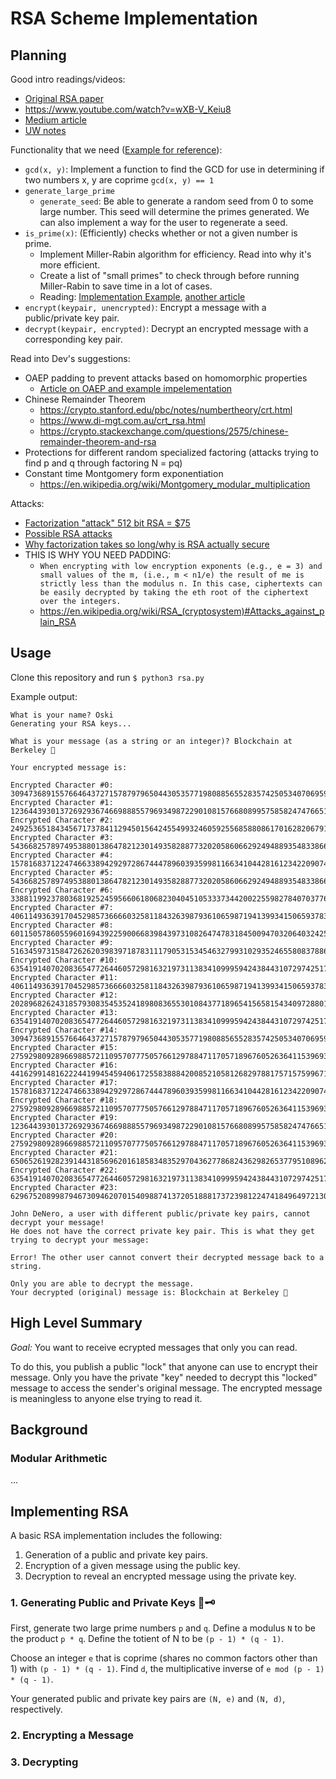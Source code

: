 # RSA Scheme Implementation

## Planning

Good intro readings/videos:
- [Original RSA paper](http://people.csail.mit.edu/rivest/Rsapaper.pdf)
- https://www.youtube.com/watch?v=wXB-V_Keiu8
- [Medium article](https://hackernoon.com/how-does-rsa-work-f44918df914b)
- [UW notes](https://sites.math.washington.edu/~morrow/336_09/papers/Yevgeny.pdf)

Functionality that we need ([Example for reference](https://gist.github.com/JonCooperWorks/5314103)):
- `gcd(x, y)`: Implement a function to find the GCD for use in determining if two numbers x, y are coprime `gcd(x, y) == 1`
- `generate_large_prime`
    - `generate_seed`: Be able to generate a random seed from 0 to some large number. This seed will determine the primes generated. We can also implement a way for the user to regenerate a seed.
- `is_prime(x)`: (Efficiently) checks whether or not a given number is prime.
    - Implement Miller-Rabin algorithm for efficiency. Read into why it's more efficient.
    - Create a list of "small primes" to check through before running Miller-Rabin to save time in a lot of cases.
    - Reading: [Implementation Example](https://langui.sh/2009/03/07/generating-very-large-primes/), [another article](https://medium.com/@prudywsh/how-to-generate-big-prime-numbers-miller-rabin-49e6e6af32fb)
- `encrypt(keypair, unencrypted)`: Encrypt a message with a public/private key pair.
- `decrypt(keypair, encrypted)`: Decrypt an encrypted message with a corresponding key pair.

Read into Dev's suggestions:
- OAEP padding to prevent attacks based on homomorphic properties
    - [Article on OAEP and example impelementation](https://medium.com/blue-space/improving-the-security-of-rsa-with-oaep-e854a5084918)
- Chinese Remainder Theorem
    - https://crypto.stanford.edu/pbc/notes/numbertheory/crt.html
    - https://www.di-mgt.com.au/crt_rsa.html
    - https://crypto.stackexchange.com/questions/2575/chinese-remainder-theorem-and-rsa
- Protections for different random specialized factoring (attacks trying to find p and q through factoring N = pq)
- Constant time Montgomery form exponentiation
    - https://en.wikipedia.org/wiki/Montgomery_modular_multiplication

Attacks:
- [Factorization "attack" 512 bit RSA = $75](https://arstechnica.com/information-technology/2015/10/breaking-512-bit-rsa-with-amazon-ec2-is-a-cinch-so-why-all-the-weak-keys/)
- [Possible RSA attacks](http://www.members.tripod.com/irish_ronan/rsa/attacks.html)
- [Why factorization takes so long/why is RSA actually secure](http://www.members.tripod.com/irish_ronan/rsa/factorization.html)
- THIS IS WHY YOU NEED PADDING:
    - `When encrypting with low encryption exponents (e.g., e = 3) and small values of the m, (i.e., m < n1/e) the result of me is strictly less than the modulus n. In this case, ciphertexts can be easily decrypted by taking the eth root of the ciphertext over the integers.`
    - https://en.wikipedia.org/wiki/RSA_(cryptosystem)#Attacks_against_plain_RSA

## Usage

Clone this repository and run `$ python3 rsa.py`

Example output:
```
What is your name? Oski
Generating your RSA keys...

What is your message (as a string or an integer)? Blockchain at Berkeley 🙌

Your encrypted message is:

Encrypted Character #0:
30947368915576646437271578797965044305357719808856552835742505340706959644880189570974097248575444702785655223865866573913257529422008674808503567258733850956199357631988312255015743156592194347147077733711925822655093839873096546287170518574819335410824148879733859573201419972876281799685630278200392882184
Encrypted Character #1:
12364439301372692936746698885579693498722901081576680899575858247476651908986597328336025358652478839442619597193706748184669913660737102214314634808528990610531361029159031209307010352128614957178067726710598196391818907931206068517659722769981820945188352199728458174554493018377977376376940596421543182264
Encrypted Character #2:
24925365184345671737841129450156424554993246059255685880861701628206791804854682167895765478933550511429412012926640268019620708796250767703999157808438749731260528898932774728746520159727863511909507916597234605721279974650776479549358023122939950936750391140772122434098856368257881649581387429874478620489
Encrypted Character #3:
54366825789749538801386478212301493582887732020586066292494889354833866040401493024225806727844092005047767655145480848023033789087943794784524343137615217724520677201886857130857785384749770924917149002321321180063106948836743856528032366237233290374749911676500356981261152235230662216068204167366163940712
Encrypted Character #4:
15781683712247466338942929728674447896039359981166341044281612342209074273577604259694340279873364826745601225249767036632067063281448017641722721073245688295283815350492158028545590189290293945167254599647080660615302144886424881110146890390460266098197035835246278255696200257241890196372466522740992939919
Encrypted Character #5:
54366825789749538801386478212301493582887732020586066292494889354833866040401493024225806727844092005047767655145480848023033789087943794784524343137615217724520677201886857130857785384749770924917149002321321180063106948836743856528032366237233290374749911676500356981261152235230662216068204167366163940712
Encrypted Character #6:
33881199237803681925245956606180682304045105333734420022559827840703776632162752635145686221716169439122604304517959058139694997872301978320010554419766519451218088619176307465934891298345374525912197827197580660047201020259771923581089582800467858986457368799846126871979111904767430816750640202630785329741
Encrypted Character #7:
40611493639170452985736666032581184326398793610659871941399341506593783046307753452682231602249771326272013242600215550128430813174553552886447489294838802868773580106264018677808813783570158106165748452380609060997050940513262067647174748630310287283976057085753019863989565085817631303603531300630300720803
Encrypted Character #8:
60115057860559601694392259006683984397310826474783184500947032064032425533180827974761312548621232140933677915182886291145139259758097637802972511628561140990750871680645833356473644559910442242612186950555649709645088248794234723411314889731781065470100951760811979188862723593540071295261358844564445888458
Encrypted Character #9:
51634597315847262620398397187831117905315345463279931029352465580837886113989060904137787184949247032264217672025500042210679825908867504653656068967961315567551562615253913781936701115425968620374812205148273740606716047699433191462514135463054231044821729043217002212083437195532384305487827105364589249003
Encrypted Character #10:
63541914070208365477264460572981632197311383410999594243844310729742517220838188215448974732370998008263133910997188458636123825857048051869047212227018968553209292962297980335131226191145704949766333445131856906250668805997872524052164196752741964710224942707541812921727266059300419519565480202998126279690
Encrypted Character #11:
40611493639170452985736666032581184326398793610659871941399341506593783046307753452682231602249771326272013242600215550128430813174553552886447489294838802868773580106264018677808813783570158106165748452380609060997050940513262067647174748630310287283976057085753019863989565085817631303603531300630300720803
Encrypted Character #12:
20289682624318579308354535241898083655301084377189654156581543409728801290174945968832493647341707327468121306795346816274836109132589365449655782929857995241897335211660671206243723747891440092974352666074569497428938561832205971854358118935664027130690353832966009847118803894473754068178562368553328132516
Encrypted Character #13:
63541914070208365477264460572981632197311383410999594243844310729742517220838188215448974732370998008263133910997188458636123825857048051869047212227018968553209292962297980335131226191145704949766333445131856906250668805997872524052164196752741964710224942707541812921727266059300419519565480202998126279690
Encrypted Character #14:
30947368915576646437271578797965044305357719808856552835742505340706959644880189570974097248575444702785655223865866573913257529422008674808503567258733850956199357631988312255015743156592194347147077733711925822655093839873096546287170518574819335410824148879733859573201419972876281799685630278200392882184
Encrypted Character #15:
27592980928966988572110957077750576612978847117057189676052636411539693670471373531098875930231647647536544161745687942652484278726198772259582118773081213273961863090614375049779644333902242352602304018618901130443029722051865615881834518191510527035151975087526432038482006963440879914990860184117992974853
Encrypted Character #16:
4416299148162224419945459406172558388842008521058126829788175715759967144096006255721321695694462689696180999496188074449359100042543441605582230227819333278173358618833083353806644459665542030533963015095260647583068932923436089726836904409769760600397419523612038776132349093832013055010700844388225653185
Encrypted Character #17:
15781683712247466338942929728674447896039359981166341044281612342209074273577604259694340279873364826745601225249767036632067063281448017641722721073245688295283815350492158028545590189290293945167254599647080660615302144886424881110146890390460266098197035835246278255696200257241890196372466522740992939919
Encrypted Character #18:
27592980928966988572110957077750576612978847117057189676052636411539693670471373531098875930231647647536544161745687942652484278726198772259582118773081213273961863090614375049779644333902242352602304018618901130443029722051865615881834518191510527035151975087526432038482006963440879914990860184117992974853
Encrypted Character #19:
12364439301372692936746698885579693498722901081576680899575858247476651908986597328336025358652478839442619597193706748184669913660737102214314634808528990610531361029159031209307010352128614957178067726710598196391818907931206068517659722769981820945188352199728458174554493018377977376376940596421543182264
Encrypted Character #20:
27592980928966988572110957077750576612978847117057189676052636411539693670471373531098875930231647647536544161745687942652484278726198772259582118773081213273961863090614375049779644333902242352602304018618901130443029722051865615881834518191510527035151975087526432038482006963440879914990860184117992974853
Encrypted Character #21:
65065261928239144318569620161858348352970436277868243629826537795108962787425509937975069037349321849551491382893425524944188481881056774393209349442559603489105767012296127304175885311045349535110322778538755423185799320299579162936169248678257319297951806044606435022547579183783292466927575453819369557678
Encrypted Character #22:
63541914070208365477264460572981632197311383410999594243844310729742517220838188215448974732370998008263133910997188458636123825857048051869047212227018968553209292962297980335131226191145704949766333445131856906250668805997872524052164196752741964710224942707541812921727266059300419519565480202998126279690
Encrypted Character #23:
62967520899879467309462070154098874137205188817372398122474184964972130724251434466458276497029675326382397119462939461341547322813530174450824533096763988178806792839940553213462412997769970325216103056329300437541029754575712670855047092052979892905734457468800310209604174873061190130065599610495421591647

John DeNero, a user with different public/private key pairs, cannot decrypt your message!
He does not have the correct private key pair. This is what they get trying to decrypt your message:

Error! The other user cannot convert their decrypted message back to a string.

Only you are able to decrypt the message.
Your decrypted (original) message is: Blockchain at Berkeley 🙌
```

## High Level Summary

*Goal:* You want to receive ecrypted messages that only you can read.

To do this, you publish a public "lock" that anyone can use to encrypt their message.
Only you have the private "key" needed to decrypt this "locked" message to access the sender's original message.
The encrypted message is meaningless to anyone else trying to read it.

## Background

### Modular Arithmetic

...

## Implementing RSA

A basic RSA implementation includes the following:
1. Generation of a public and private key pairs.
2. Encryption of a given message using the public key.
3. Decryption to reveal an encrypted message using the private key.

### 1. Generating Public and Private Keys 🔑🗝

First, generate two large prime numbers `p` and `q`. Define a modulus `N` to be the product `p * q`.
Define the totient of N to be `(p - 1) * (q - 1)`.

Choose an integer `e` that is coprime (shares no common factors other than 1) with `(p - 1) * (q - 1)`.
Find `d`, the multiplicative inverse of `e mod (p - 1) * (q - 1)`.

Your generated public and private key pairs are `(N, e)` and `(N, d)`, respectively.

### 2. Encrypting a Message

### 3. Decrypting
